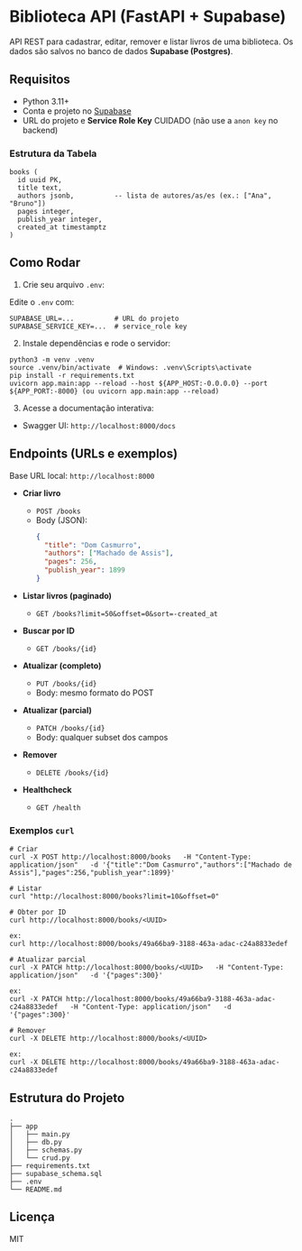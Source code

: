 # Biblioteca API (FastAPI + Supabase)

API REST para cadastrar, editar, remover e listar livros de uma biblioteca.
Os dados são salvos no banco de dados **Supabase (Postgres)**.

## Requisitos

- Python 3.11+
- Conta e projeto no [Supabase](https://supabase.com/)
- URL do projeto e **Service Role Key** CUIDADO (não use a `anon key` no backend)

### Estrutura da Tabela

```
books (
  id uuid PK,
  title text,
  authors jsonb,          -- lista de autores/as/es (ex.: ["Ana", "Bruno"])
  pages integer,
  publish_year integer,
  created_at timestamptz
)
```

## Como Rodar 

1. Crie seu arquivo `.env`:

Edite o `.env` com:
```
SUPABASE_URL=...          # URL do projeto
SUPABASE_SERVICE_KEY=...  # service_role key
```

2. Instale dependências e rode o servidor:

```
python3 -m venv .venv
source .venv/bin/activate  # Windows: .venv\Scripts\activate
pip install -r requirements.txt
uvicorn app.main:app --reload --host ${APP_HOST:-0.0.0.0} --port ${APP_PORT:-8000} (ou uvicorn app.main:app --reload)
```

3. Acesse a documentação interativa:
- Swagger UI: `http://localhost:8000/docs`

## Endpoints (URLs e exemplos)

Base URL local: `http://localhost:8000`

- **Criar livro**
  - `POST /books`
  - Body (JSON):
    ```json
    {
      "title": "Dom Casmurro",
      "authors": ["Machado de Assis"],
      "pages": 256,
      "publish_year": 1899
    }
    ```

- **Listar livros (paginado)**
  - `GET /books?limit=50&offset=0&sort=-created_at`

- **Buscar por ID**
  - `GET /books/{id}`

- **Atualizar (completo)**
  - `PUT /books/{id}`
  - Body: mesmo formato do POST

- **Atualizar (parcial)**
  - `PATCH /books/{id}`
  - Body: qualquer subset dos campos

- **Remover**
  - `DELETE /books/{id}`

- **Healthcheck**
  - `GET /health`

### Exemplos `curl`

```
# Criar
curl -X POST http://localhost:8000/books   -H "Content-Type: application/json"   -d '{"title":"Dom Casmurro","authors":["Machado de Assis"],"pages":256,"publish_year":1899}'

# Listar
curl "http://localhost:8000/books?limit=10&offset=0"

# Obter por ID
curl http://localhost:8000/books/<UUID>

ex:
curl http://localhost:8000/books/49a66ba9-3188-463a-adac-c24a8833edef

# Atualizar parcial
curl -X PATCH http://localhost:8000/books/<UUID>   -H "Content-Type: application/json"   -d '{"pages":300}'

ex:
curl -X PATCH http://localhost:8000/books/49a66ba9-3188-463a-adac-c24a8833edef   -H "Content-Type: application/json"   -d '{"pages":300}'

# Remover
curl -X DELETE http://localhost:8000/books/<UUID>

ex:
curl -X DELETE http://localhost:8000/books/49a66ba9-3188-463a-adac-c24a8833edef
```

## Estrutura do Projeto

```
.
├── app
│   ├── main.py
│   ├── db.py
│   ├── schemas.py
│   └── crud.py
├── requirements.txt
├── supabase_schema.sql
├── .env
└── README.md
```

## Licença

MIT
